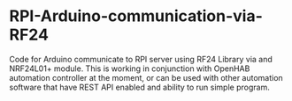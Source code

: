 # RPI-Arduino-communication-via-RF24

Code for Arduino communicate to RPI server using RF24 Library via  and NRF24L01+ module.
This is working in conjunction with OpenHAB automation controller at the moment, or can be used with other automation software that have REST API enabled and ability to run simple program.
